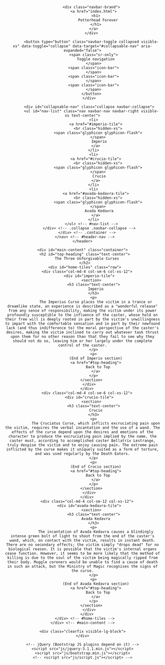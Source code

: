 
<html lang="en" dir="ltr">
  <head>
    <meta charset="utf-8">
    <meta http-equiv="X-UA-Compatible" content="IE=edge">
    <meta name="viewport" content="width=device-width, initial-scale=1">
    <title>Week 3 Assignment Solution</title>
    <link rel="stylesheet" href="css/bootstrap.min.css">
    <link rel="stylesheet" href="css/style.css">
  </head>
  <body>
    <header>
      <nav id="header-nav" class="navbar navbar-default">
        <div class="container">
          <div class="navbar-header">
            <a href="index.html" class="pull-left">
              <div id="logo-img">
              </div>
            </a>

            <div class="navbar-brand">
              <a href="index.html">
                <h1>
                  Potterhead Forever
                </h1>
              </a>
            </div>

            <button type="button" class="navbar-toggle collapsed visible-xs" data-toggle="collapse" data-target="#collapsable-nav" aria-expanded="false">
              <span class="sr-only">
                Toggle navigation
              </span>
              <span class="icon-bar">
              </span>
              <span class="icon-bar">
              </span>
              <span class="icon-bar">
              </span>
            </button>
          </div>

          <div id="collapsable-nav" class="collapse navbar-collapse">
            <ul id="nav-list" class="nav navbar-nav navbar-right visible-xs text-center">
              <li>
                <a href="#imperio-tile">
                  <br class="hidden-xs">
                  <span class="glyphicon glyphicon-flash">
                  </span>
                   Imperio
                </a>
              </li>
              <li>
                <a href="#crucio-tile">
                  <br class="hidden-xs">
                  <span class="glyphicon glyphicon-flash">
                  </span>
                   Crucio
                </a>
              </li>
              <li>
                <a href="#avada-kedavra-tile">
                  <br class="hidden-xs">
                  <span class="glyphicon glyphicon-flash">
                  </span>
                   Avada Kedavra
                </a>
              </li>
            </ul> <!-- #nav-list -->
          </div> <!-- .collapse .navbar-collapse -->
        </div> <!-- .container -->
      </nav> <!-- #header-nav -->
    </header>

    <div id="main-content" class="container">
      <h2 id="top-heading" class="text-center">
        The Three Unforgivable Curses
      </h2>
      <div id="home-tiles" class="row">
        <div class="col-md-4 col-sm-6 col-xs-12">
          <div id="imperio-tile">
            <section>
              <h3 class="text-center">
                Imperio
              </h3>
              <p>
                The Imperius Curse places the victim in a trance or dreamlike state, an experience is described as a "wonderful release" from any sense of responsibility, making the victim under its power profoundly susceptible to the influence of the caster, whose hold on their free will is deeply rooted in part by the victim's unwillingness to impart with the comfortable sensation and in part by their newfound lack (and thus indifference to) the moral perspective of the caster's desires, making the victim inclined to carry out whatever task thrust upon them for no other reason than that they fail to see why they should not do so, leaving him or her largely under the complete control of the caster.
              </p>
              <p>
                (End of Imperio section)
                <a href="#top-heading">
                  Back to Top
                </a>
              </p>
            </section>
          </div>
        </div>
        <div class="col-md-4 col-sm-6 col-xs-12">
          <div id="crucio-tile">
            <section>
              <h3 class="text-center">
                Crucio
              </h3>
              <p>
                The Cruciatus Curse, which inflicts excruciating pain upon the victim, requires the verbal incantation and the use of a wand. The effects of the curse depend upon the desires and emotions of the character to produce the excruciating pain implied by the name, the caster must, according to accomplished caster Bellatrix Lestrange, truly despise the victim and to enjoy causing pain. The extreme pain inflicted by the curse makes it uniquely suited as a form of torture, and was used regularly by the Death Eaters.
              </p>
              <p>
                (End of Crucio section)
                <a href="#top-heading">
                  Back to Top
                </a>
              </p>
            </section>
          </div>
        </div>
        <div class="col-md-4 col-sm-12 col-xs-12">
          <div id="avada-kedavra-tile">
            <section>
              <h3 class="text-center">
                Avada Kedavra
              </h3>
              <p>
                The incantation of Avada Kedavra causes a blindingly intense green bolt of light to shoot from the end of the caster's wand, which, on contact with the victim, results in instant death. There are no secondary effects; the victim simply "drops dead" for no biological reason. It is possible that the victim's internal organs cease function. However, it seems to be more likely that the method of killing is due to the soul of the victim being magically ripped from their body. Muggle coroners would be unable to find a cause of death in such an attack, but the Ministry of Magic recognises the signs of the curse.
              </p>
              <p>
                (End of Avada Kedavra section)
                <a href="#top-heading">
                  Back to Top
                </a>
              </p>
            </section>
          </div>
        </div>
      </div> <!-- #home-tiles -->
    </div> <!-- #main-content -->

    <div class="clearfix visible-lg-block">
    </div>

    <!-- jQuery (Bootstrap JS plugins depend on it) -->
    <script src="js/jquery-3.1.1.min.js"></script>
    <script src="js/bootstrap.min.js"></script>
    <!-- <script src="js/script.js"></script> -->
  </body>
</html>
